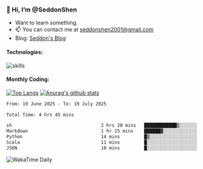 ### 👋 Hi, I’m @SeddonShen
- Want to learn something.
- 📫 You can contact me at seddonshen2001@gmail.com
- Blog: [Seddon's Blog](https://seddonshen.github.io/)
#### Technologies:

![skills](https://skillicons.dev/icons?i=scala,js,html,css,bootstrap,jquery,c,cpp,cloudflare,django,docker,flask,git,github,githubactions,linux,latex,mysql,nodejs,ps,php,pr,py,raspberrypi,redis,unreal,v,vscode,vue,bash)

#### Monthly Coding:
[![Top Langs](https://github-readme-stats.vercel.app/api/top-langs?username=seddonshen&show_icons=true&locale=en&layout=compact&hide=html&langs_count=8)](https://github.com/SeddonShen/)
[![Anurag's github stats](https://github-readme-stats.vercel.app/api?username=SeddonShen&count_private=true&show_icons=true)](https://github.com/anuraghazra/github-readme-stats)
<!--START_SECTION:waka-->

```txt
From: 19 June 2025 - To: 19 July 2025

Total Time: 4 hrs 45 mins

sh                                 2 hrs 20 mins   ████████████▒░░░░░░░░░░░░   49.38 %
Markdown                           1 hr 15 mins    ██████▓░░░░░░░░░░░░░░░░░░   26.52 %
Python                             14 mins         █▒░░░░░░░░░░░░░░░░░░░░░░░   05.06 %
Scala                              11 mins         █░░░░░░░░░░░░░░░░░░░░░░░░   04.20 %
JSON                               10 mins         █░░░░░░░░░░░░░░░░░░░░░░░░   03.84 %
```

<!--END_SECTION:waka-->

![WakaTime Daily](https://wakatime.com/share/@seddon2001/61a7e342-5f12-4fea-bf92-1fac161e97d6.svg)
<!---
SeddonShen/SeddonShen is a ✨ special ✨ repository because its `README.md` (this file) appears on your GitHub profile.
You can click the Preview link to take a look at your changes.
--->
